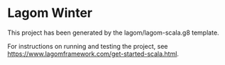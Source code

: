 # Lagom Winter

This project has been generated by the lagom/lagom-scala.g8 template. 



For instructions on running and testing the project, see https://www.lagomframework.com/get-started-scala.html.

